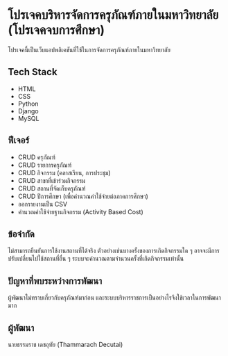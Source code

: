 # โปรเจคบริหารจัดการครุภัณฑ์ภายในมหาวิทยาลัย (โปรเจคจบการศึกษา)

โปรเจคนี้เป็นเว็บแอปพลิเคชันที่ใช้ในการจัดการครุภัณฑ์ภายในมหาวิทยาลัย

## Tech Stack
- HTML
- CSS
- Python
- Django
- MySQL

## ฟีเจอร์
- CRUD ครุภัณฑ์
- CRUD รายการครุภัณฑ์
- CRUD กิจกรรม (คลาสเรียน, การประชุม)
- CRUD สาขาที่เข้าร่วมกิจกรรม
- CRUD สถานที่จัดเก็บครุภัณฑ์
- CRUD ปีการศึกษา (เพื่อคำนวณค่าใช้จ่ายต่อภาคการศึกษา)
- ออกรายงานเป็น CSV
- คำนวณค่าใช้จ่ายฐานกิจกรรม (Activity Based Cost)

## ข้อจำกัด
ไม่สามารถยืนยันการใช้งานสถานที่ได้จริง ตัวอย่างเช่นบางครั้งของการเกิดกิจกรรมใด ๆ อาจจะมีการปรับเปลี่ยนไปใช้สถานที่อื่น ๆ ระบบจะคำนวณตามจำนวนครั้งที่เกิดกิจกรรมเท่านั้น

## ปัญหาที่พบระหว่างการพัฒนา
ผู้พัฒนาไม่ทราบเกี่ยวกับครุภัณฑ์มาก่อน และระบบบริหารราชการเป็นอย่างไรจึงใช้เวลาในการพัฒนามาก

## ผู้พัฒนา
นายธรรมราช เดชอุทัย
(Thammarach Decutai)
